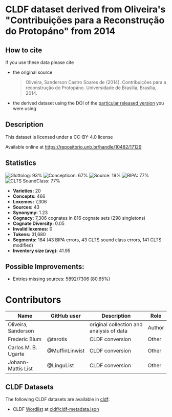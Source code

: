 # CLDF dataset derived from Oliveira's "Contribuições para a Reconstrução do Protopáno" from 2014

## How to cite

If you use these data please cite
- the original source
  > Oliveira, Sanderson Castro Soares de (2014). Contribuições para a reconstrução do Protopáno. Universidade de Brasília, Brasília, 2014.
- the derived dataset using the DOI of the [particular released version](../../releases/) you were using

## Description


This dataset is licensed under a CC-BY-4.0 license

Available online at https://repositorio.unb.br/handle/10482/17129

## Statistics


![Glottolog: 93%](https://img.shields.io/badge/Glottolog-93%25-green.svg "Glottolog: 93%")
![Concepticon: 67%](https://img.shields.io/badge/Concepticon-67%25-orange.svg "Concepticon: 67%")
![Source: 19%](https://img.shields.io/badge/Source-19%25-red.svg "Source: 19%")
![BIPA: 77%](https://img.shields.io/badge/BIPA-77%25-yellow.svg "BIPA: 77%")
![CLTS SoundClass: 77%](https://img.shields.io/badge/CLTS%20SoundClass-77%25-yellow.svg "CLTS SoundClass: 77%")

- **Varieties:** 20
- **Concepts:** 466
- **Lexemes:** 7,306
- **Sources:** 43
- **Synonymy:** 1.23
- **Cognacy:** 7,306 cognates in 816 cognate sets (298 singletons)
- **Cognate Diversity:** 0.05
- **Invalid lexemes:** 0
- **Tokens:** 31,680
- **Segments:** 184 (43 BIPA errors, 43 CLTS sound class errors, 141 CLTS modified)
- **Inventory size (avg):** 41.95

## Possible Improvements:



- Entries missing sources: 5892/7306 (80.65%)

# Contributors

Name | GitHub user | Description | Role |
--- | --- | --- | --- |
Oliveira, Sanderson  | | original collection and analysis of data | Author
Frederic Blum | @tarotis | CLDF conversion | Other
Carlos M. B. Ugarte | @MuffinLinwist | CLDF conversion | Other
Johann-Mattis List | @LinguList| CLDF conversion | Other




## CLDF Datasets

The following CLDF datasets are available in [cldf](cldf):

- CLDF [Wordlist](https://github.com/cldf/cldf/tree/master/modules/Wordlist) at [cldf/cldf-metadata.json](cldf/cldf-metadata.json)